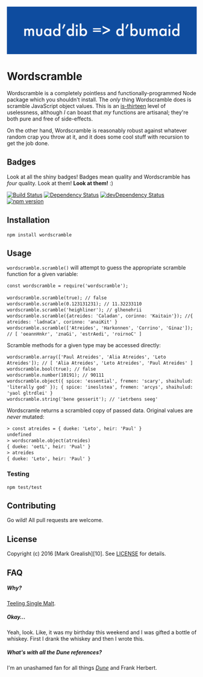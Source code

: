 ![](/banner.png)

# Wordscramble
Wordscramble is a completely pointless and functionally-programmed Node package which you shouldn't install. The *only* thing Wordscramble does is scramble JavaScript object values. This is an [is-thirteen](https://github.com/jezen/is-thirteen) level of uselessness, although _I_ can boast that _my_ functions are artisanal; they're both pure and free of side-effects.

On the other hand, Wordscramble is reasonably robust against whatever random crap you throw at it, and it does some cool stuff with recursion to get the job done.

## Badges
Look at all the shiny badges! Badges mean quality and Wordscramble has *four* quality. Look at them! **Look at them!** :)

[![Build Status](https://travis-ci.org/bhalash/wordscramble.svg?branch=master)](https://travis-ci.org/bhalash/wordscramble)
[![Dependency Status](https://david-dm.org/bhalash/wordscramble.svg)](https://david-dm.org/bhalash/wordscramble)
[![devDependency Status](https://david-dm.org/bhalash/wordscramble/dev-status.svg)](https://david-dm.org/bhalash/wordscramble#info=devDependencies)
[![npm version](https://badge.fury.io/js/wordscramble.svg)](https://badge.fury.io/js/wordscramble)

## Installation

    npm install wordscramble

## Usage
`wordscramble.scramble()` will attempt to guess the appropriate scramble function for a given variable:

    const wordscramble = require('wordscramble');

    wordscramble.scramble(true); // false
    wordscramble.scramble(0.123131231); // 11.32233110
    wordscramble.scramble('heighliner'); // glhenehrii
    wordscramble.scramble({atreides: 'Caladan', corinno: 'Kaitain'}); //{ atreides: 'ladnaCa', corinno: 'anaiKit' }
    wordscramble.scramble(['Atreides', 'Harkonnen', 'Corrino', 'Ginaz']); // [ 'oeannHnkr', 'znaGi', 'estrAedi', 'roirnoC' ]

Scramble methods for a given type may be accessed directly:

    wordscramble.array(['Paul Atreides', 'Alia Atreides', 'Leto Atreides']); // [ 'Alia Atreides', 'Leto Atreides', 'Paul Atreides' ]
    wordscramble.bool(true); // false
    wordscramble.number(10191); // 90111
    wordscramble.object({ spice: 'essential', fremen: 'scary', shaihulud: 'literally god' }); { spice: 'ineslstea', fremen: 'arcys', shaihulud: 'yaol gltrdlei' }
    wordscramble.string('bene gesserit'); // 'ietrbens seeg'

Wordscramle returns a scrambled copy of passed data. Original values are _never_ mutated:

    > const atreides = { dueke: 'Leto', heir: 'Paul' }
    undefined
    > wordscramble.object(atreides)
    { dueke: 'oetL', heir: 'Pual' }
    > atreides
    { dueke: 'Leto', heir: 'Paul' }

### Testing

    npm test/test

## Contributing
Go wild! All pull requests are welcome.

## License
Copyright (c) 2016 [Mark Grealish][10]. See [LICENSE](LICENSE) for details.

## FAQ

##### Why?
[Teeling Single Malt](http://www.celticwhiskeyshop.com/teeling-single-malt-).

##### Okay...
Yeah, look. Like, it was my birthday this weekend and I was gifted a bottle of whiskey. First I drank the whiskey and then I wrote this.

##### What's with all the *Dune* references?
I'm an unashamed fan for all things [_Dune_](https://en.wikipedia.org/wiki/Dune_(novel)) and Frank Herbert.
